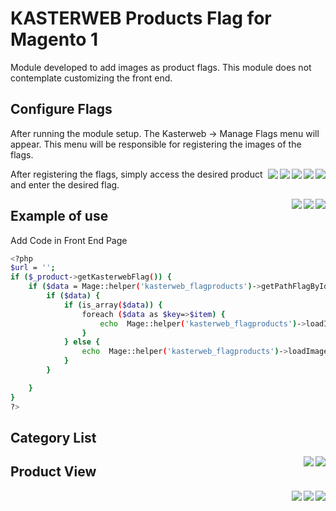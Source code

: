 # KASTERWEB Products Flag for Magento 1
Module developed to add images as product flags.
This module does not contemplate customizing the front end.

## Configure Flags
After running the module setup. The Kasterweb -> Manage Flags menu will appear.
This menu will be responsible for registering the images of the flags.

<img align="right" src="doc/images/admin-step1.png">
<img align="right" src="doc/images/admin-step2.png">
<img align="right" src="doc/images/admin-step3.png">
<img align="right" src="doc/images/admin-step4.png">
<img align="right" src="doc/images/admin-step5.png">

After registering the flags, simply access the desired product and enter the desired flag.

<img align="right" src="doc/images/admin-step6.png">
<img align="right" src="doc/images/admin-step7.png">
<img align="right" src="doc/images/admin-step8.png">


## Example of use
Add Code in Front End Page
```sh
<?php
$url = '';
if ($_product->getKasterwebFlag()) {
    if ($data = Mage::helper('kasterweb_flagproducts')->getPathFlagById($_product->getKasterwebFlag())) {
        if ($data) {
            if (is_array($data)) {
                foreach ($data as $key=>$item) {
                    echo  Mage::helper('kasterweb_flagproducts')->loadImageFlag($item,$_product,($key*10));
                }
            } else {
                echo  Mage::helper('kasterweb_flagproducts')->loadImageFlag($data,$_product);
            }
        }

    }
}
?>
```

## Category List


<img align="right" src="doc/images/categories-products-grid.png">
<img align="right" src="doc/images/categories-products-list.png">


## Product View


<img align="right" src="doc/images/product-view.png">
<img align="right" src="doc/images/products-upsell.png">
<img align="right" src="doc/images/products-relateds.png">
